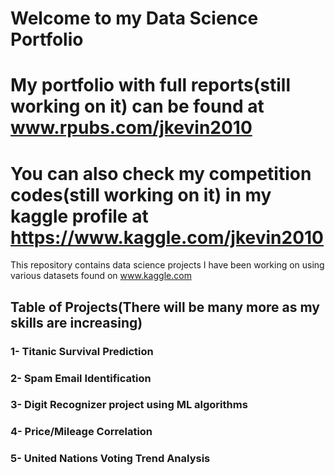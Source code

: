 # Welcome to my Data Science Portfolio
# My portfolio with full reports(still working on it) can be found at www.rpubs.com/jkevin2010
# You can also check my competition codes(still working on it) in my kaggle profile at https://www.kaggle.com/jkevin2010


This repository contains data science projects I have been working on using various datasets found on www.kaggle.com

## Table of Projects(There will be many more as my skills are increasing)
### 1- Titanic Survival Prediction
### 2- Spam Email Identification
### 3- Digit Recognizer project using ML algorithms
### 4- Price/Mileage Correlation
### 5- United Nations Voting Trend Analysis
